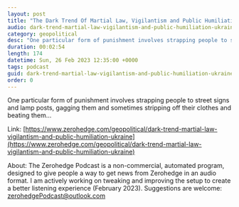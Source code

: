 ```yaml
---
layout: post
title: "The Dark Trend Of Martial Law, Vigilantism and Public Humiliation In Ukraine"
audio: dark-trend-martial-law-vigilantism-and-public-humiliation-ukraine-0
category: geopolitical
desc: "One particular form of punishment involves strapping people to street signs and lamp posts, gagging them and sometimes stripping off their clothes and beating them..."
duration: 00:02:54
length: 174
datetime: Sun, 26 Feb 2023 12:35:00 +0000
tags: podcast
guid: dark-trend-martial-law-vigilantism-and-public-humiliation-ukraine-0
order: 0
---
```

One particular form of punishment involves strapping people to street signs and lamp posts, gagging them and sometimes stripping off their clothes and beating them...

Link: [https://www.zerohedge.com/geopolitical/dark-trend-martial-law-vigilantism-and-public-humiliation-ukraine](https://www.zerohedge.com/geopolitical/dark-trend-martial-law-vigilantism-and-public-humiliation-ukraine)

About: The Zerohedge Podcast is a non-commercial, automated program, designed to give people a way to get news from Zerohedge in an audio format.  I am actively working on tweaking and improving the setup to create a better listening experience (February 2023).  Suggestions are welcome: [zerohedgePodcast@outlook.com](mailto:zerohedgePodcast@outlook.com)